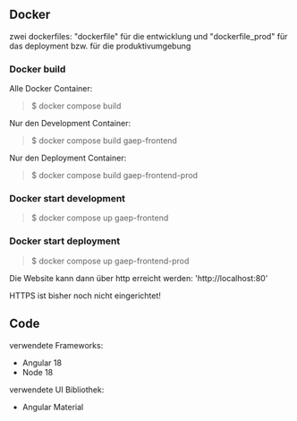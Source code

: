 ## Docker
zwei dockerfiles: "dockerfile" für die entwicklung und "dockerfile_prod" für das deployment bzw. für die produktivumgebung

### Docker build
Alle Docker Container:
> $ docker compose build

Nur den Development Container:
> $ docker compose build gaep-frontend

Nur den Deployment Container:
> $ docker compose build gaep-frontend-prod

### Docker start development
> $ docker compose up gaep-frontend
### Docker start deployment
> $ docker compose up gaep-frontend-prod

Die Website kann dann über http erreicht werden: 'http://localhost:80'

HTTPS ist bisher noch nicht eingerichtet!


## Code

verwendete Frameworks:
* Angular 18
* Node 18

verwendete UI Bibliothek:
* Angular Material